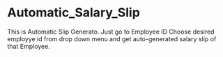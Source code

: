 # Automatic_Salary_Slip
This is Automatic Slip Generato. Just go to Employee ID Choose desired employye id from drop down menu and get auto-generated salary slip of that Employee.
